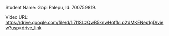 Student Name: Gopi Palepu, Id: 700759819.


Video URL: https://drive.google.com/file/d/1i7I1SLzQwB5knwHqffkLp2dMKENep1gD/view?usp=drive_link
